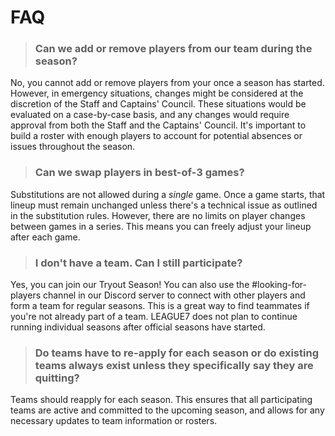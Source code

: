 # FAQ

> ### Can we add or remove players from our team during the season?
No, you cannot add or remove players from your once a season has started. However, in emergency situations, changes might be considered at the discretion of the Staff and Captains' Council. These situations would be evaluated on a case-by-case basis, and any changes would require approval from both the Staff and the Captains' Council. It's important to build a roster with enough players to account for potential absences or issues throughout the season.

> ### Can we swap players in best-of-3 games?
Substitutions are not allowed during a <i>single</i> game. Once a game starts, that lineup must remain unchanged unless there's a technical issue as outlined in the substitution rules. However, there are no limits on player changes between games in a series. This means you can freely adjust your lineup after each game.

> ### I don't have a team. Can I still participate?
Yes, you can join our Tryout Season! You can also use the #looking-for-players channel in our Discord server to connect with other players and form a team for regular seasons. This is a great way to find teammates if you're not already part of a team. LEAGUE7 does not plan to continue running individual seasons after official seasons have started.

> ### Do teams have to re-apply for each season or do existing teams always exist unless they specifically say they are quitting?
Teams should reapply for each season. This ensures that all participating teams are active and committed to the upcoming season, and allows for any necessary updates to team information or rosters.
